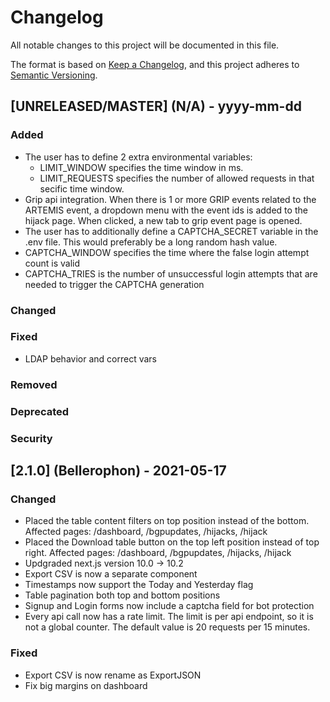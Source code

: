 # Changelog

All notable changes to this project will be documented in this file.

The format is based on [Keep a Changelog](https://keepachangelog.com/en/1.0.0/),
and this project adheres to [Semantic Versioning](https://semver.org/spec/v2.0.0.html).

## [UNRELEASED/MASTER] (N/A) - yyyy-mm-dd
### Added
- The user has to define 2 extra environmental variables: 
  * LIMIT_WINDOW specifies the time window in ms.
  * LIMIT_REQUESTS specifies the number of allowed requests in that secific time window.
- Grip api integration. When there is 1 or more GRIP events related to the ARTEMIS event, a dropdown menu with the event ids is added to the hijack page. When clicked, a new tab to grip event page is opened.
- The user has to additionally define a CAPTCHA_SECRET variable in the .env file. This would preferably be a long random hash value.
- CAPTCHA_WINDOW specifies the time where the false login attempt count is valid
- CAPTCHA_TRIES is the number of unsuccessful login attempts that are needed to trigger the CAPTCHA generation

### Changed

### Fixed
- LDAP behavior and correct vars

### Removed

### Deprecated

### Security

## [2.1.0] (Bellerophon) - 2021-05-17

### Changed

- Placed the table content filters on top position instead of the bottom. Affected pages: /dashboard, /bgpupdates, /hijacks, /hijack
- Placed the Download table button on the top left position instead of top right. Affected pages: /dashboard, /bgpupdates, /hijacks, /hijack
- Updgraded next.js version 10.0 -> 10.2
- Export CSV is now a separate component
- Timestamps now support the Today and Yesterday flag
- Table pagination both top and bottom positions
- Signup and Login forms now include a captcha field for bot protection
- Every api call now has a rate limit. The limit is per api endpoint, so it is not a global counter. The default value is 20 requests per 15 minutes.

### Fixed

- Export CSV is now rename as ExportJSON
- Fix big margins on dashboard
